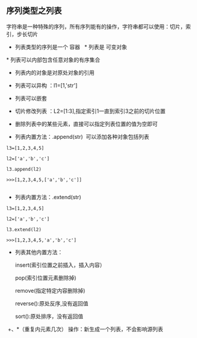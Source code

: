 ## 序列类型之列表

  字符串是一种特殊的序列，所有序列能有的操作，字符串都可以使用：切片，索引，步长切片

* 列表类型的序列是一个 容器
  
* 列表是 可变对象

* 列表可以内部包含任意对象的有序集合

* 列表内的对象是对原处对象的引用

* 列表可以异构 ：l1=[1,'str']

* 列表可以嵌套 

* 切片修改列表 ：L2=[1:3],指定索引1一直到索引3之前的切片位置

* 删除列表中的某些元素，直接可以指定列表位置的值为空即可

* 列表内置方法：.append(str)  可以添加各种对象包括列表
  
```
l3=[1,2,3,4,5]
  
l2=['a','b','c']
  
l3.append(l2)
  
>>>[1,2,3,4,5,['a','b','c']]
  
```
* 列表内置方法：.extend(str)

```
l3=[1,2,3,4,5]
  
l2=['a','b','c']
  
l3.extend(l2)
  
>>>[1,2,3,4,5,'a','b','c']
```

* 列表其他内置方法：

  insert(索引位置之前插入，插入内容）
  
  pop(索引位置元素删除掉)
  
  remove(指定特定内容删除掉)
  
  reverse():原处反序,没有返回值
  
  sort():原处排序，没有返回值
  
  +、*（重复内元素几次） 操作：新生成一个列表，不会影响源列表
                 
               
